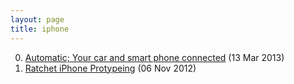 ```yaml
---
layout: page
title: iphone
---
```


0. [Automatic; Your car and smart phone connected](/bookmark/2013/03/13/automatic.html) (13 Mar 2013) 
1. [Ratchet iPhone Protypeing](/bookmark/2012/11/06/ratchet.html) (06 Nov 2012) 
